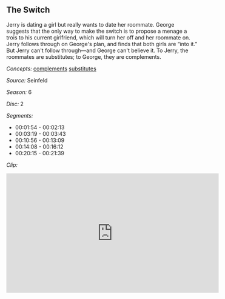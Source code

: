 ## The Switch

Jerry is dating a girl but really wants to date her roommate.  George suggests that the only way to make the switch is to propose a menage a trois to his current girlfriend, which will turn her off and her roommate on.  Jerry follows through on George's plan, and finds that both girls are “into it.” But Jerry can't follow through—and George can't believe it.  To Jerry, the roommates are  substitutes; to George, they are complements.

*Concepts:*
[complements](/concept/complements/)
[substitutes](/concept/substitutes/)

*Source:* Seinfeld

*Season:* 6

*Disc:* 2

*Segments:*

 * 00:01:54 - 00:02:13
 * 00:03:19 - 00:03:43
 * 00:10:56 - 00:13:09
 * 00:14:08 - 00:16:12
 * 00:20:15 - 00:21:39

*Clip:*

<iframe width="560" height="315" src="https://criticalcommons.org/embed?m=Zc3bZhFaz" frameborder="0" allowfullscreen></iframe>
